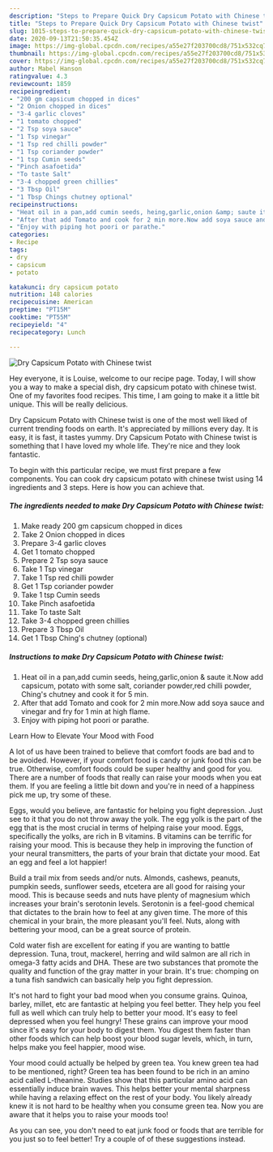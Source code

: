 ```yaml
---
description: "Steps to Prepare Quick Dry Capsicum Potato with Chinese twist"
title: "Steps to Prepare Quick Dry Capsicum Potato with Chinese twist"
slug: 1015-steps-to-prepare-quick-dry-capsicum-potato-with-chinese-twist
date: 2020-09-13T21:50:35.454Z
image: https://img-global.cpcdn.com/recipes/a55e27f203700cd8/751x532cq70/dry-capsicum-potato-with-chinese-twist-recipe-main-photo.jpg
thumbnail: https://img-global.cpcdn.com/recipes/a55e27f203700cd8/751x532cq70/dry-capsicum-potato-with-chinese-twist-recipe-main-photo.jpg
cover: https://img-global.cpcdn.com/recipes/a55e27f203700cd8/751x532cq70/dry-capsicum-potato-with-chinese-twist-recipe-main-photo.jpg
author: Mabel Hanson
ratingvalue: 4.3
reviewcount: 1859
recipeingredient:
- "200 gm capsicum chopped in dices"
- "2 Onion chopped in dices"
- "3-4 garlic cloves"
- "1 tomato chopped"
- "2 Tsp soya sauce"
- "1 Tsp vinegar"
- "1 Tsp red chilli powder"
- "1 Tsp coriander powder"
- "1 tsp Cumin seeds"
- "Pinch asafoetida"
- "To taste Salt"
- "3-4 chopped green chillies"
- "3 Tbsp Oil"
- "1 Tbsp Chings chutney optional"
recipeinstructions:
- "Heat oil in a pan,add cumin seeds, heing,garlic,onion &amp; saute it.Now add capsicum, potato with some salt, coriander powder,red chilli powder, Ching&#39;s chutney and cook it for 5 min."
- "After that add Tomato and cook for 2 min more.Now add soya sauce and vinegar and fry for 1 min at high flame."
- "Enjoy with piping hot poori or parathe."
categories:
- Recipe
tags:
- dry
- capsicum
- potato

katakunci: dry capsicum potato 
nutrition: 148 calories
recipecuisine: American
preptime: "PT15M"
cooktime: "PT55M"
recipeyield: "4"
recipecategory: Lunch

---
```



![Dry Capsicum Potato with Chinese twist](https://img-global.cpcdn.com/recipes/a55e27f203700cd8/751x532cq70/dry-capsicum-potato-with-chinese-twist-recipe-main-photo.jpg)

Hey everyone, it is Louise, welcome to our recipe page. Today, I will show you a way to make a special dish, dry capsicum potato with chinese twist. One of my favorites food recipes. This time, I am going to make it a little bit unique. This will be really delicious.



Dry Capsicum Potato with Chinese twist is one of the most well liked of current trending foods on earth. It's appreciated by millions every day. It is easy, it is fast, it tastes yummy. Dry Capsicum Potato with Chinese twist is something that I have loved my whole life. They're nice and they look fantastic.


To begin with this particular recipe, we must first prepare a few components. You can cook dry capsicum potato with chinese twist using 14 ingredients and 3 steps. Here is how you can achieve that.

<!--inarticleads1-->

##### The ingredients needed to make Dry Capsicum Potato with Chinese twist:

1. Make ready 200 gm capsicum chopped in dices
1. Take 2 Onion chopped in dices
1. Prepare 3-4 garlic cloves
1. Get 1 tomato chopped
1. Prepare 2 Tsp soya sauce
1. Take 1 Tsp vinegar
1. Take 1 Tsp red chilli powder
1. Get 1 Tsp coriander powder
1. Take 1 tsp Cumin seeds
1. Take Pinch asafoetida
1. Take To taste Salt
1. Take 3-4 chopped green chillies
1. Prepare 3 Tbsp Oil
1. Get 1 Tbsp Ching&#39;s chutney (optional)




<!--inarticleads2-->

##### Instructions to make Dry Capsicum Potato with Chinese twist:

1. Heat oil in a pan,add cumin seeds, heing,garlic,onion &amp; saute it.Now add capsicum, potato with some salt, coriander powder,red chilli powder, Ching&#39;s chutney and cook it for 5 min.
1. After that add Tomato and cook for 2 min more.Now add soya sauce and vinegar and fry for 1 min at high flame.
1. Enjoy with piping hot poori or parathe.




Learn How to Elevate Your Mood with Food


A lot of us have been trained to believe that comfort foods are bad and to be avoided. However, if your comfort food is candy or junk food this can be true. Otherwise, comfort foods could be super healthy and good for you. There are a number of foods that really can raise your moods when you eat them. If you are feeling a little bit down and you're in need of a happiness pick me up, try some of these.

Eggs, would you believe, are fantastic for helping you fight depression. Just see to it that you do not throw away the yolk. The egg yolk is the part of the egg that is the most crucial in terms of helping raise your mood. Eggs, specifically the yolks, are rich in B vitamins. B vitamins can be terrific for raising your mood. This is because they help in improving the function of your neural transmitters, the parts of your brain that dictate your mood. Eat an egg and feel a lot happier!

Build a trail mix from seeds and/or nuts. Almonds, cashews, peanuts, pumpkin seeds, sunflower seeds, etcetera are all good for raising your mood. This is because seeds and nuts have plenty of magnesium which increases your brain's serotonin levels. Serotonin is a feel-good chemical that dictates to the brain how to feel at any given time. The more of this chemical in your brain, the more pleasant you'll feel. Nuts, along with bettering your mood, can be a great source of protein.

Cold water fish are excellent for eating if you are wanting to battle depression. Tuna, trout, mackerel, herring and wild salmon are all rich in omega-3 fatty acids and DHA. These are two substances that promote the quality and function of the gray matter in your brain. It's true: chomping on a tuna fish sandwich can basically help you fight depression. 

It's not hard to fight your bad mood when you consume grains. Quinoa, barley, millet, etc are fantastic at helping you feel better. They help you feel full as well which can truly help to better your mood. It's easy to feel depressed when you feel hungry! These grains can improve your mood since it's easy for your body to digest them. You digest them faster than other foods which can help boost your blood sugar levels, which, in turn, helps make you feel happier, mood wise.

Your mood could actually be helped by green tea. You knew green tea had to be mentioned, right? Green tea has been found to be rich in an amino acid called L-theanine. Studies show that this particular amino acid can essentially induce brain waves. This helps better your mental sharpness while having a relaxing effect on the rest of your body. You likely already knew it is not hard to be healthy when you consume green tea. Now you are aware that it helps you to raise your moods too!

As you can see, you don't need to eat junk food or foods that are terrible for you just so to feel better! Try  a  couple of  of  these  suggestions  instead.

